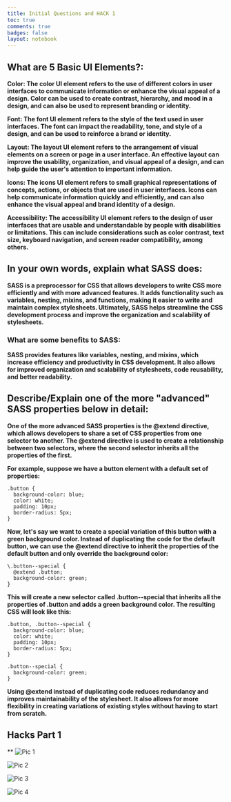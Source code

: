 ```yaml
---
title: Initial Questions and HACK 1
toc: true
comments: true
badges: false
layout: notebook
---
```


## What are 5 Basic UI Elements?:

**Color: The color UI element refers to the use of different colors in user interfaces to communicate information or enhance the visual appeal of a design. Color can be used to create contrast, hierarchy, and mood in a design, and can also be used to represent branding or identity.**

**Font: The font UI element refers to the style of the text used in user interfaces. The font can impact the readability, tone, and style of a design, and can be used to reinforce a brand or identity.**

**Layout: The layout UI element refers to the arrangement of visual elements on a screen or page in a user interface. An effective layout can improve the usability, organization, and visual appeal of a design, and can help guide the user's attention to important information.**

**Icons: The icons UI element refers to small graphical representations of concepts, actions, or objects that are used in user interfaces. Icons can help communicate information quickly and efficiently, and can also enhance the visual appeal and brand identity of a design.**

**Accessibility: The accessibility UI element refers to the design of user interfaces that are usable and understandable by people with disabilities or limitations. This can include considerations such as color contrast, text size, keyboard navigation, and screen reader compatibility, among others.**


## In your own words, explain what SASS does:

**SASS is a preprocessor for CSS that allows developers to write CSS more efficiently and with more advanced features. It adds functionality such as variables, nesting, mixins, and functions, making it easier to write and maintain complex stylesheets. Ultimately, SASS helps streamline the CSS development process and improve the organization and scalability of stylesheets.**

### What are some benefits to SASS: 

**SASS provides features like variables, nesting, and mixins, which increase efficiency and productivity in CSS development. It also allows for improved organization and scalability of stylesheets, code reusability, and better readability.**


## Describe/Explain one of the more "advanced" SASS properties below in detail:

**One of the more advanced SASS properties is the @extend directive, which allows developers to share a set of CSS properties from one selector to another. The @extend directive is used to create a relationship between two selectors, where the second selector inherits all the properties of the first.**

**For example, suppose we have a button element with a default set of properties:**

```
.button {
  background-color: blue;
  color: white;
  padding: 10px;
  border-radius: 5px;
}
```
**Now, let's say we want to create a special variation of this button with a green background color. Instead of duplicating the code for the default button, we can use the @extend directive to inherit the properties of the default button and only override the background color:**

```
\.button--special {
  @extend .button;
  background-color: green;
}
```

**This will create a new selector called .button--special that inherits all the properties of .button and adds a green background color. The resulting CSS will look like this:**

```
.button, .button--special {
  background-color: blue;
  color: white;
  padding: 10px;
  border-radius: 5px;
}

.button--special {
  background-color: green;
}
```
**Using @extend instead of duplicating code reduces redundancy and improves maintainability of the stylesheet. It also allows for more flexibility in creating variations of existing styles without having to start from scratch.**


## Hacks Part 1

**
![]({{site.baseurl}}/images/sass1.png "Pic 1")

![]({{site.baseurl}}/images/sass2.png "Pic 2")

![]({{site.baseurl}}/images/sass3.png "Pic 3")

![]({{site.baseurl}}/images/sass4.png "Pic 4")























